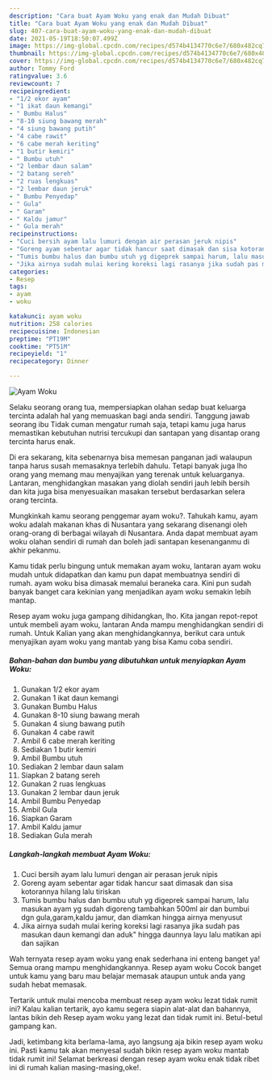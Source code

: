 ```yaml
---
description: "Cara buat Ayam Woku yang enak dan Mudah Dibuat"
title: "Cara buat Ayam Woku yang enak dan Mudah Dibuat"
slug: 407-cara-buat-ayam-woku-yang-enak-dan-mudah-dibuat
date: 2021-05-19T18:50:07.499Z
image: https://img-global.cpcdn.com/recipes/d574b4134770c6e7/680x482cq70/ayam-woku-foto-resep-utama.jpg
thumbnail: https://img-global.cpcdn.com/recipes/d574b4134770c6e7/680x482cq70/ayam-woku-foto-resep-utama.jpg
cover: https://img-global.cpcdn.com/recipes/d574b4134770c6e7/680x482cq70/ayam-woku-foto-resep-utama.jpg
author: Tommy Ford
ratingvalue: 3.6
reviewcount: 7
recipeingredient:
- "1/2 ekor ayam"
- "1 ikat daun kemangi"
- " Bumbu Halus"
- "8-10 siung bawang merah"
- "4 siung bawang putih"
- "4 cabe rawit"
- "6 cabe merah keriting"
- "1 butir kemiri"
- " Bumbu utuh"
- "2 lembar daun salam"
- "2 batang sereh"
- "2 ruas lengkuas"
- "2 lembar daun jeruk"
- " Bumbu Penyedap"
- " Gula"
- " Garam"
- " Kaldu jamur"
- " Gula merah"
recipeinstructions:
- "Cuci bersih ayam lalu lumuri dengan air perasan jeruk nipis"
- "Goreng ayam sebentar agar tidak hancur saat dimasak dan sisa kotorannya hilang lalu tiriskan"
- "Tumis bumbu halus dan bumbu utuh yg digeprek sampai harum, lalu masukan ayam yg sudah digoreng tambahkan 500ml air dan bumbui dgn gula,garam,kaldu jamur, dan diamkan hingga airnya menyusut"
- "Jika airnya sudah mulai kering koreksi lagi rasanya jika sudah pas masukan daun kemangi dan aduk&#34; hingga daunnya layu lalu matikan api dan sajikan"
categories:
- Resep
tags:
- ayam
- woku

katakunci: ayam woku 
nutrition: 258 calories
recipecuisine: Indonesian
preptime: "PT19M"
cooktime: "PT51M"
recipeyield: "1"
recipecategory: Dinner

---
```



![Ayam Woku](https://img-global.cpcdn.com/recipes/d574b4134770c6e7/680x482cq70/ayam-woku-foto-resep-utama.jpg)

Selaku seorang orang tua, mempersiapkan olahan sedap buat keluarga tercinta adalah hal yang memuaskan bagi anda sendiri. Tanggung jawab seorang ibu Tidak cuman mengatur rumah saja, tetapi kamu juga harus memastikan kebutuhan nutrisi tercukupi dan santapan yang disantap orang tercinta harus enak.

Di era  sekarang, kita sebenarnya bisa memesan panganan jadi walaupun tanpa harus susah memasaknya terlebih dahulu. Tetapi banyak juga lho orang yang memang mau menyajikan yang terenak untuk keluarganya. Lantaran, menghidangkan masakan yang diolah sendiri jauh lebih bersih dan kita juga bisa menyesuaikan masakan tersebut berdasarkan selera orang tercinta. 



Mungkinkah kamu seorang penggemar ayam woku?. Tahukah kamu, ayam woku adalah makanan khas di Nusantara yang sekarang disenangi oleh orang-orang di berbagai wilayah di Nusantara. Anda dapat membuat ayam woku olahan sendiri di rumah dan boleh jadi santapan kesenanganmu di akhir pekanmu.

Kamu tidak perlu bingung untuk memakan ayam woku, lantaran ayam woku mudah untuk didapatkan dan kamu pun dapat membuatnya sendiri di rumah. ayam woku bisa dimasak memalui beraneka cara. Kini pun sudah banyak banget cara kekinian yang menjadikan ayam woku semakin lebih mantap.

Resep ayam woku juga gampang dihidangkan, lho. Kita jangan repot-repot untuk membeli ayam woku, lantaran Anda mampu menghidangkan sendiri di rumah. Untuk Kalian yang akan menghidangkannya, berikut cara untuk menyajikan ayam woku yang mantab yang bisa Kamu coba sendiri.

<!--inarticleads1-->

##### Bahan-bahan dan bumbu yang dibutuhkan untuk menyiapkan Ayam Woku:

1. Gunakan 1/2 ekor ayam
1. Gunakan 1 ikat daun kemangi
1. Gunakan  Bumbu Halus
1. Gunakan 8-10 siung bawang merah
1. Gunakan 4 siung bawang putih
1. Gunakan 4 cabe rawit
1. Ambil 6 cabe merah keriting
1. Sediakan 1 butir kemiri
1. Ambil  Bumbu utuh
1. Sediakan 2 lembar daun salam
1. Siapkan 2 batang sereh
1. Gunakan 2 ruas lengkuas
1. Gunakan 2 lembar daun jeruk
1. Ambil  Bumbu Penyedap
1. Ambil  Gula
1. Siapkan  Garam
1. Ambil  Kaldu jamur
1. Sediakan  Gula merah




<!--inarticleads2-->

##### Langkah-langkah membuat Ayam Woku:

1. Cuci bersih ayam lalu lumuri dengan air perasan jeruk nipis
1. Goreng ayam sebentar agar tidak hancur saat dimasak dan sisa kotorannya hilang lalu tiriskan
1. Tumis bumbu halus dan bumbu utuh yg digeprek sampai harum, lalu masukan ayam yg sudah digoreng tambahkan 500ml air dan bumbui dgn gula,garam,kaldu jamur, dan diamkan hingga airnya menyusut
1. Jika airnya sudah mulai kering koreksi lagi rasanya jika sudah pas masukan daun kemangi dan aduk&#34; hingga daunnya layu lalu matikan api dan sajikan




Wah ternyata resep ayam woku yang enak sederhana ini enteng banget ya! Semua orang mampu menghidangkannya. Resep ayam woku Cocok banget untuk kamu yang baru mau belajar memasak ataupun untuk anda yang sudah hebat memasak.

Tertarik untuk mulai mencoba membuat resep ayam woku lezat tidak rumit ini? Kalau kalian tertarik, ayo kamu segera siapin alat-alat dan bahannya, lantas bikin deh Resep ayam woku yang lezat dan tidak rumit ini. Betul-betul gampang kan. 

Jadi, ketimbang kita berlama-lama, ayo langsung aja bikin resep ayam woku ini. Pasti kamu tak akan menyesal sudah bikin resep ayam woku mantab tidak rumit ini! Selamat berkreasi dengan resep ayam woku enak tidak ribet ini di rumah kalian masing-masing,oke!.

